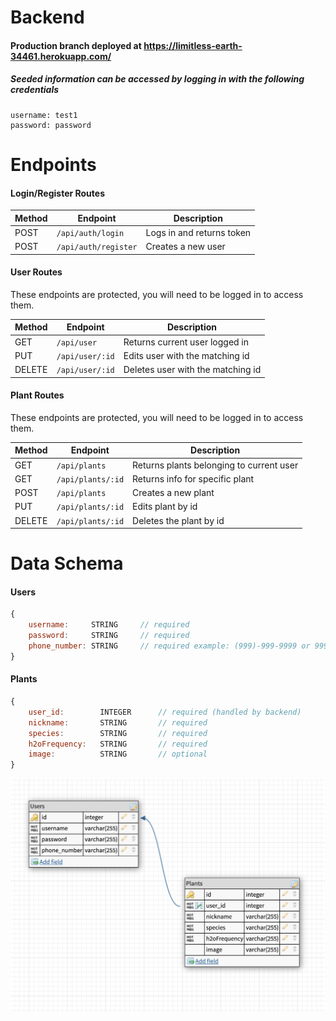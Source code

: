 # Backend
#### Production branch deployed at https://limitless-earth-34461.herokuapp.com/
##### Seeded information can be accessed by logging in with the following credentials
```
username: test1
password: password
```

# Endpoints

#### Login/Register Routes

| Method | Endpoint                |  Description                                  |
| ------ | ----------------------- |  -------------------------------------------- |
| POST   | `/api/auth/login`       |  Logs in and returns token                    |
| POST   | `/api/auth/register`    |  Creates a new user                           |


#### User Routes
These endpoints are protected, you will need to be logged in to access them.

| Method | Endpoint                 |  Description                                                                         |
| ------ | ------------------------ |  ----------------------------------------------------------------------------------- |
| GET    | `/api/user`              |  Returns current user logged in               |
| PUT    | `/api/user/:id`          |  Edits user with the matching id              |
| DELETE | `/api/user/:id`          |  Deletes user with the matching id            |

#### Plant Routes
These endpoints are protected, you will need to be logged in to access them.

| Method | Endpoint                     |  Description                                                                       |
| ------ | -----------------------      |  --------------------------------------------------------------------------------- |
| GET    | `/api/plants`              |  Returns plants belonging to current user |
| GET    | `/api/plants/:id`          |  Returns info for specific plant          |
| POST   | `/api/plants`              |  Creates a new plant                      |
| PUT    | `/api/plants/:id`          |  Edits plant by id                        |
| DELETE | `/api/plants/:id`          |  Deletes the plant by id                  |

# Data Schema

#### Users
```js
{
    username:     STRING     // required
    password:     STRING     // required
    phone_number: STRING     // required example: (999)-999-9999 or 999-999-9999
}
```
#### Plants
```js
{
    user_id:        INTEGER      // required (handled by backend)
    nickname:       STRING       // required
    species:        STRING       // required
    h2oFrequency:   STRING       // required
    image:          STRING       // optional
}
```

![alt text](https://github.com/Lambda-Build-Week-Water-My-Plants-II/back-end/blob/master/Water_My_Plants_DB_DESIGN.png "Water my plants")

